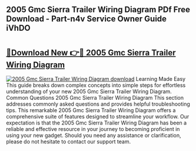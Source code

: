 ## 2005 Gmc Sierra Trailer Wiring Diagram PDf Free Download - Part-n4v Service Owner Guide iVhDO

# <h2><a href="http://dfhfyl.blite.top/?on=2005+Gmc+Sierra+Trailer+Wiring+Diagram">🔗Download New 👉🔴 2005 Gmc Sierra Trailer Wiring Diagram</a></h2>

[![2005 Gmc Sierra Trailer Wiring Diagram download](https://i.imgur.com/lujVjoI.png)](http://dfhfyl.blite.top/?on=2005+Gmc+Sierra+Trailer+Wiring+Diagram)
Learning Made Easy This guide breaks down complex concepts into simple steps for effortless understanding of your new 2005 Gmc Sierra Trailer Wiring Diagram. Common Questions 2005 Gmc Sierra Trailer Wiring Diagram This section addresses commonly asked questions and provides helpful troubleshooting tips. This remarkable 2005 Gmc Sierra Trailer Wiring Diagram offers a comprehensive suite of features designed to streamline your workflow. Our expectation is that the 2005 Gmc Sierra Trailer Wiring Diagram has been a reliable and effective resource in your journey to becoming proficient in using your new gadget. Should you need any assistance or clarification, please do not hesitate to contact our support team.
